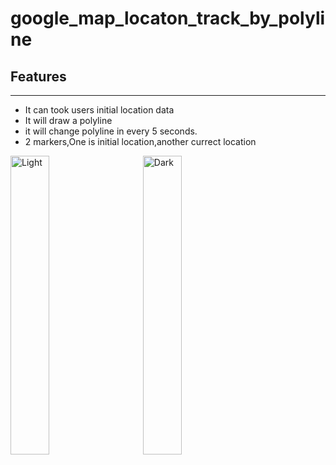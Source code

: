 # google_map_locaton_track_by_polyline
## Features
---
* It can took users initial location data
* It will draw a polyline
* it will change polyline in every 5 seconds.
* 2 markers,One is initial location,another currect location 

<p align="start">
  <img alt="Light" src="https://github.com/Zihadul-Islam-Fahim/google_map_flutter/assets/82943440/a52e4e86-6594-48c6-92e1-31cff86432d1" width="35%">
&nbsp; &nbsp; &nbsp; &nbsp;
  <img alt="Dark" src="https://github.com/Zihadul-Islam-Fahim/google_map_flutter/assets/82943440/19378055-c875-45a8-b6e8-4fa24020be5e" width="35%">
</p>









